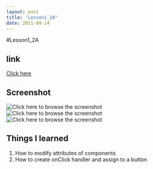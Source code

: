 ```yaml
---
layout: post
title: "Lesson1_2A"
date: 2021-09-14
---
```


#Lesson1_2A
## link
[Click here](https://github.com/dustinlo/NEUSEA-Chih-WeiLo/tree/c31d1dcfce5a4bac115ba406415dc68fe48ddc04/lesson1_1)

## Screenshot
![Click here to browse the screenshot](https://i.imgur.com/yrq79Mb.png)
![Click here to browse the screenshot](https://i.imgur.com/xWdFrbh.png)
![Click here to browse the screenshot](https://i.imgur.com/PBals7q.png)

## Things I learned
1. How to modify attributes of components
2. How to create onClick handler and assign to a button